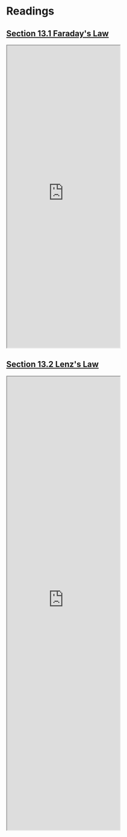 # Readings

## [Section 13.1 Faraday's Law](https://openstax.org/books/university-physics-volume-2/pages/13-1-faradays-law)

<div class="container youtube">
<iframe class="responsive-iframe" src="https://openstax.org/books/university-physics-volume-2/pages/13-1-faradays-law" height="800"></iframe>
</div>

## [Section 13.2 Lenz's Law](https://openstax.org/books/university-physics-volume-2/pages/13-2-lenzs-law)

<div class="container youtube">
<iframe class="responsive-iframe" src="https://openstax.org/books/university-physics-volume-2/pages/13-2-lenzs-law" height="1200"></iframe>
</div>
